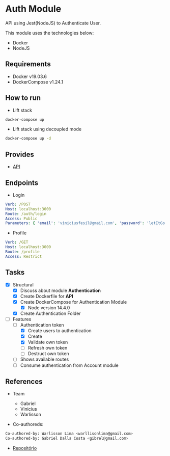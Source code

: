 # Auth Module

API using Jest(NodeJS) to Authenticate User.

This module uses the technologies below:

- Docker
- NodeJS

## Requirements

- Docker v19.03.6
- DockerCompose v1.24.1

## How to run

- Lift stack

```sh
docker-compose up
```

- Lift stack using decoupled mode

```sh
docker-compose up -d
```

## Provides

- [API](./api)

## Endpoints

- Login

```yaml
Verb: /POST
Host: localhost:3000
Route: /auth/login
Access: Public
Parameters: { 'email': 'viniciusfesil@gmail.com', 'password': 'letItGo!' }
```

- Profile

```yaml
Verb: /GET
Host: localhost:3000
Route: /profile
Access: Restrict
```

## Tasks

- [x] Structural
  - [x] Discuss about module **Authentication**
  - [x] Create Dockerfile for **API**
  - [x] Create DockerCompose for Authentication Module
    - [x] Node version 14.4.0
  - [x] Create Authentication Folder
- [ ] Features
  - [ ] Authentication token
    - [x] Create users to authentication
    - [x] Create
    - [x] Validate own token
    - [ ] Refresh own token
    - [ ] Destruct own token
  - [ ] Shows available routes
  - [ ] Consume authentication from Account module

## References

- Team

  - Gabriel
  - Vinicius
  - Warlisson

- Co-authoreds:

```sh
Co-authored-by: Warlisson Lima <warllisonlima@gmail.com>
Co-authored-by: Gabriel Dalla Costa <gibrel@gmail.com>
```

- [Repositório](https://github.com/coopersystem-fsd/microservices-workshop)
